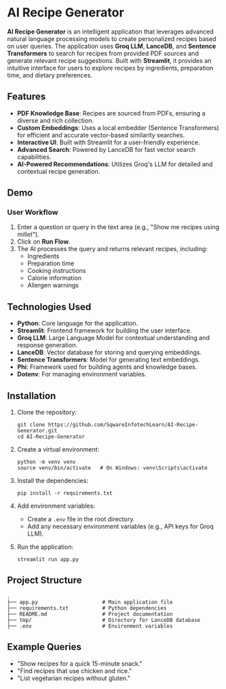 # AI Recipe Generator

**AI Recipe Generator** is an intelligent application that leverages advanced natural language processing models to create personalized recipes based on user queries. The application uses **Groq LLM**, **LanceDB**, and **Sentence Transformers** to search for recipes from provided PDF sources and generate relevant recipe suggestions. Built with **Streamlit**, it provides an intuitive interface for users to explore recipes by ingredients, preparation time, and dietary preferences.

## Features

- **PDF Knowledge Base**: Recipes are sourced from PDFs, ensuring a diverse and rich collection.
- **Custom Embeddings**: Uses a local embedder (Sentence Transformers) for efficient and accurate vector-based similarity searches.
- **Interactive UI**: Built with Streamlit for a user-friendly experience.
- **Advanced Search**: Powered by LanceDB for fast vector search capabilities.
- **AI-Powered Recommendations**: Utilizes Groq's LLM for detailed and contextual recipe generation.

## Demo

### User Workflow
1. Enter a question or query in the text area (e.g., "Show me recipes using millet").
2. Click on **Run Flow**.
3. The AI processes the query and returns relevant recipes, including:
   - Ingredients
   - Preparation time
   - Cooking instructions
   - Calorie information
   - Allergen warnings

## Technologies Used

- **Python**: Core language for the application.
- **Streamlit**: Frontend framework for building the user interface.
- **Groq LLM**: Large Language Model for contextual understanding and response generation.
- **LanceDB**: Vector database for storing and querying embeddings.
- **Sentence Transformers**: Model for generating text embeddings.
- **Phi**: Framework used for building agents and knowledge bases.
- **Dotenv**: For managing environment variables.

## Installation

1. Clone the repository:
   ```
   git clone https://github.com/SqwareInfotechLearn/AI-Recipe-Generator.git
   cd AI-Recipe-Generator
   ```

2. Create a virtual environment:
   ```
   python -m venv venv
   source venv/bin/activate   # On Windows: venv\Scripts\activate
   ```

3. Install the dependencies:
   ```
   pip install -r requirements.txt
   ```

4. Add environment variables:
   - Create a `.env` file in the root directory.
   - Add any necessary environment variables (e.g., API keys for Groq LLM).

5. Run the application:
   ```
   streamlit run app.py
   ```

## Project Structure

```
.
├── app.py                     # Main application file
├── requirements.txt           # Python dependencies
├── README.md                  # Project documentation
├── tmp/                       # Directory for LanceDB database
├── .env                       # Environment variables
```

## Example Queries

- "Show recipes for a quick 15-minute snack."
- "Find recipes that use chicken and rice."
- "List vegetarian recipes without gluten."
